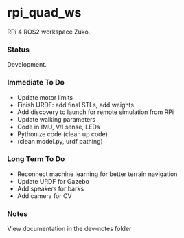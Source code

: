 # rpi_quad_ws
RPi 4 ROS2 workspace Zuko.

### Status

Development.

### Immediate To Do

- Update motor limits
- Finish URDF: add final STLs, add weights
- Add discovery to launch for remote simulation from RPi
- Update walking parameters
- Code in IMU, V/I sense, LEDs
- Pythonize code (clean up code)
- (clean model.py, urdf pathing)

### Long Term To Do

- Reconnect machine learning for better terrain navigation
- Update URDF for Gazebo
- Add speakers for barks
- Add camera for CV

### Notes

View documentation in the dev-notes folder 
